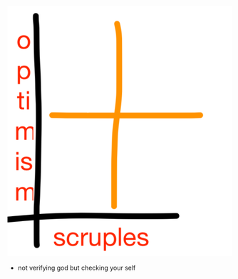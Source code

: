 ![](../../../../attachments/2023-03-07-18-57-56-optimism.png)


- not verifying god but checking your self